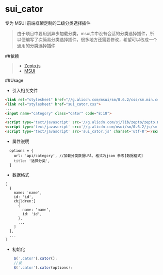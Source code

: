 # sui_cator
专为 MSUI 前端框架定制的二级分类选择插件
> 由于项目中要用到异步加载分类，msui库中没有合适的分类选择插件，所以便编写了次简易分类选择插件，很多地方还需要修改，希望可以改成一个通用的分类选择插件

##依赖
> - [Zepto.js](https://github.com/madrobby/zepto)
> - [MSUI](https://github.com/sdc-alibaba/SUI-Mobile)

##Usage
- 引入相关文件
```HTML
<link rel="stylesheet" href="//g.alicdn.com/msui/sm/0.6.2/css/sm.min.css">
<link rel="stylesheet" href="sui_cator.css">
...
<input name="category" class="cator" code="8:18">
...
<script type='text/javascript' src='//g.alicdn.com/sj/lib/zepto/zepto.min.js' charset='utf-8'></script>
<script type='text/javascript' src='//g.alicdn.com/msui/sm/0.6.2/js/sm.min.js' charset='utf-8'></script>
<script type='text/javascript' src='sui_cator.js' charset='utf-8'></script>
```
- 属性说明
```
  options = {
    url: 'api/category', //加载分类数据URl，格式为json 参考[数据格式]
    title: '选择分类',
  }
```
- 数据格式
```
[
  {
    name: 'name',
    id: 'id',
    children:[
      {
        name: 'name',
        id: 'id',
      },
      ...
    ]
  },
  ...
]
```
- 初始化
```javascript
    $('.cator').cator();
    //或
    $('.cator').cator(options);
```
